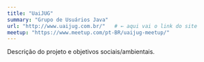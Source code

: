 ```yaml
---
title: "UaiJUG"
summary: "Grupo de Usuários Java"
url: "http://www.uaijug.com.br/"   # ← aqui vai o link do site
meetup: "https://www.meetup.com/pt-BR/uaijug-meetup/" 
---
```


Descrição do projeto e objetivos sociais/ambientais.
